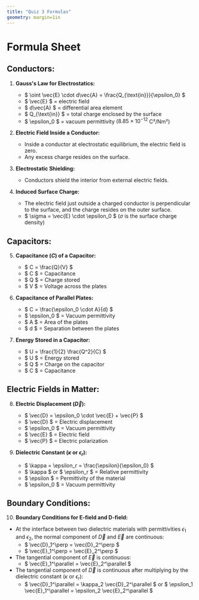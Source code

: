 ```yaml
---
title: "Quiz 3 Formulas"
geometry: margin=1in
---
```

# Formula Sheet
## Conductors:

1. **Gauss's Law for Electrostatics:**
   - $ \oint \vec{E} \cdot d\vec{A} = \frac{Q_{\text{in}}}{\epsilon_0} $
   - $ \vec{E} $ = electric field
   - $ d\vec{A} $ = differential area element
   - $ Q_{\text{in}} $ = total charge enclosed by the surface
   - $ \epsilon_0 $ = vacuum permittivity ($8.85 \times 10^{-12}$ C²/Nm²)

2. **Electric Field Inside a Conductor:**
   - Inside a conductor at electrostatic equilibrium, the electric field is zero.
   - Any excess charge resides on the surface.

3. **Electrostatic Shielding:**
   - Conductors shield the interior from external electric fields.

4. **Induced Surface Charge:**
   - The electric field just outside a charged conductor is perpendicular to the surface, and the charge resides on the outer surface.
   - $ \sigma = \vec{E} \cdot \epsilon_0 $ ($\sigma$ is the surface charge density)

## Capacitors:

5. **Capacitance ($C$) of a Capacitor:**
   - $ C = \frac{Q}{V} $
   - $ C $ = Capacitance
   - $ Q $ = Charge stored
   - $ V $ = Voltage across the plates

6. **Capacitance of Parallel Plates:**
   - $ C = \frac{\epsilon_0 \cdot A}{d} $
   - $ \epsilon_0 $ = Vacuum permittivity
   - $ A $ = Area of the plates
   - $ d $ = Separation between the plates

7. **Energy Stored in a Capacitor:**
   - $ U = \frac{1}{2} \frac{Q^2}{C} $
   - $ U $ = Energy stored
   - $ Q $ = Charge on the capacitor
   - $ C $ = Capacitance

## Electric Fields in Matter:

8. **Electric Displacement ($\vec{D}$):**
   - $ \vec{D} = \epsilon_0 \cdot \vec{E} + \vec{P} $
   - $ \vec{D} $ = Electric displacement
   - $ \epsilon_0 $ = Vacuum permittivity
   - $ \vec{E} $ = Electric field
   - $ \vec{P} $ = Electric polarization

9. **Dielectric Constant ($\kappa$ or $\epsilon_r$):**
   - $ \kappa = \epsilon_r = \frac{\epsilon}{\epsilon_0} $
   - $ \kappa $ or $ \epsilon_r $ = Relative permittivity
   - $ \epsilon $ = Permittivity of the material
   - $ \epsilon_0 $ = Vacuum permittivity

## Boundary Conditions:

10. **Boundary Conditions for E-field and D-field:**
   - At the interface between two dielectric materials with permittivities $\epsilon_1$ and $\epsilon_2$, the normal component of $\vec{D}$ and $\vec{E}$ are continuous:
     - $ \vec{D}_1^\perp = \vec{D}_2^\perp $
     - $ \vec{E}_1^\perp = \vec{E}_2^\perp $
   - The tangential component of $\vec{E}$ is continuous:
     - $ \vec{E}_1^\parallel = \vec{E}_2^\parallel $
   - The tangential component of $\vec{D}$ is continuous after multiplying by the dielectric constant ($\kappa$ or $\epsilon_r$):
     - $ \vec{D}_1^\parallel = \kappa_2 \vec{D}_2^\parallel $ or $ \epsilon_1 \vec{E}_1^\parallel = \epsilon_2 \vec{E}_2^\parallel $

